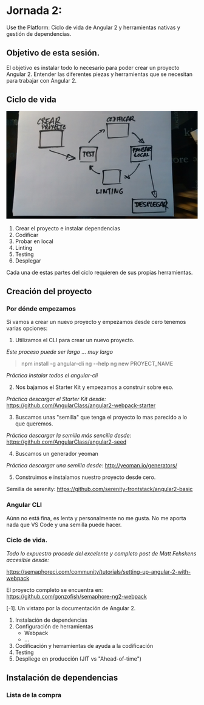 # Jornada 2: 

Use the Platform: 
Ciclo de vida de Angular 2 y herramientas nativas y gestión de dependencias.

## Objetivo de esta sesión.

El objetivo es instalar todo lo necesario para poder crear un proyecto Angular 2. Entender las diferentes piezas y herramientas que se necesitan para trabajar con Angular 2.

## Ciclo de vida

![alt text](./resources/Ciclo_de_vida_angular2.jpg "Ciclo de vida clásico de una apliación angular 2")

1. Crear el proyecto e instalar dependencias
2. Codificar
3. Probar en local
4. Linting
5. Testing
6. Desplegar

Cada una de estas partes del ciclo requieren de sus propias herramientas.

## Creación del proyecto

### Por dónde empezamos

Si vamos a crear un nuevo proyecto y empezamos desde cero tenemos varias opciones:

1. Utilizamos el CLI para crear un nuevo proyecto. 

*Este proceso puede ser largo ... muy largo*

> npm install -g angular-cli
> ng --help
> ng new PROYECT_NAME

_Práctica instalar todos el angular-cli_

2. Nos bajamos el Starter Kit y empezamos a construir sobre eso.

_Práctica descargar el Starter Kit desde:_ https://github.com/AngularClass/angular2-webpack-starter

3. Buscamos unas "semilla" que tenga el proyecto lo mas parecido a lo que queremos.

_Práctica descargar la semilla más sencilla desde:_ https://github.com/AngularClass/angular2-seed

4. Buscamos un generador yeoman 

_Práctica descargar una semilla desde:_ http://yeoman.io/generators/ 

5. Construimos e instalamos nuestro proyecto desde cero.

Semilla de serenity: https://github.com/serenity-frontstack/angular2-basic

### Angular CLI

Aúnn no está fina, es lenta y personalmente no me gusta. No me aporta nada que VS Code y una semilla puede hacer.

### Ciclo de vida.

_Todo lo expuestro procede del excelente y completo post de Matt Fehskens accesible desde:_ 

https://semaphoreci.com/community/tutorials/setting-up-angular-2-with-webpack

El proyecto completo se encuentra en: https://github.com/gonzofish/semaphore-ng2-webpack

[-1]. Un vistazo por la documentación de Angular 2.

1. Instalación de dependencias
2. Configuración de herramientas
    * Webpack
    * ...
4. Codificación y herramientas de ayuda a la codificación
3. Testing
5. Despliege en producción (JIT vs "Ahead-of-time")

##  Instalación de dependencias

### Lista de la compra